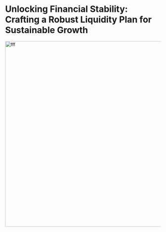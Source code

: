 # Unlocking Financial Stability: Crafting a Robust Liquidity Plan for Sustainable Growth

  <img width="600" alt="fff" src="https://github.com/stacie-kipruto/Financial-Analysis-int-/assets/66944986/e3769ae8-6859-4b1a-a181-ae9b9f242a46">
